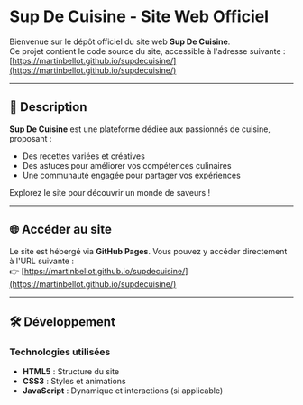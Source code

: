# Sup De Cuisine - Site Web Officiel

Bienvenue sur le dépôt officiel du site web **Sup De Cuisine**.  
Ce projet contient le code source du site, accessible à l'adresse suivante :  
[https://martinbellot.github.io/supdecuisine/](https://martinbellot.github.io/supdecuisine/)

---

## 🚀 Description

**Sup De Cuisine** est une plateforme dédiée aux passionnés de cuisine, proposant :
- Des recettes variées et créatives
- Des astuces pour améliorer vos compétences culinaires
- Une communauté engagée pour partager vos expériences

Explorez le site pour découvrir un monde de saveurs !

---

## 🌐 Accéder au site

Le site est hébergé via **GitHub Pages**. Vous pouvez y accéder directement à l'URL suivante :  
👉 [https://martinbellot.github.io/supdecuisine/](https://martinbellot.github.io/supdecuisine/)

---

## 🛠️ Développement

### Technologies utilisées
- **HTML5** : Structure du site
- **CSS3** : Styles et animations
- **JavaScript** : Dynamique et interactions (si applicable)

